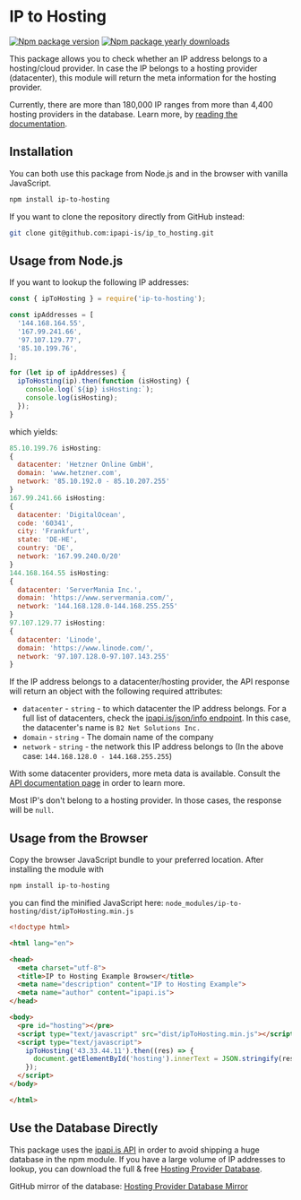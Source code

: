 # IP to Hosting

[![Npm package version](https://badgen.net/npm/v/ip-to-hosting)](https://www.npmjs.com/package/ip-to-hosting)
[![Npm package yearly downloads](https://badgen.net/npm/dy/ip-to-hosting)](https://npmjs.com/package/ip-to-hosting)

This package allows you to check whether an IP address belongs to a hosting/cloud provider. In case the IP belongs to a hosting provider (datacenter), this module will return the meta information for the hosting provider.

Currently, there are more than 180,000 IP ranges from more than 4,400 hosting providers in the database. Learn more, by [reading the documentation](https://ipapi.is/hosting-detection.html).

## Installation

You can both use this package from Node.js and in the browser with vanilla JavaScript.

```bash
npm install ip-to-hosting
```

If you want to clone the repository directly from GitHub instead:

```bash
git clone git@github.com:ipapi-is/ip_to_hosting.git
```

## Usage from Node.js

If you want to lookup the following IP addresses:

```JavaScript
const { ipToHosting } = require('ip-to-hosting');

const ipAddresses = [
  '144.168.164.55',
  '167.99.241.66',
  '97.107.129.77',
  '85.10.199.76',
];

for (let ip of ipAddresses) {
  ipToHosting(ip).then(function (isHosting) {
    console.log(`${ip} isHosting:`);
    console.log(isHosting);
  });
}
```

which yields:

```JavaScript
85.10.199.76 isHosting:
{
  datacenter: 'Hetzner Online GmbH',
  domain: 'www.hetzner.com',
  network: '85.10.192.0 - 85.10.207.255'
}
167.99.241.66 isHosting:
{
  datacenter: 'DigitalOcean',
  code: '60341',
  city: 'Frankfurt',
  state: 'DE-HE',
  country: 'DE',
  network: '167.99.240.0/20'
}
144.168.164.55 isHosting:
{
  datacenter: 'ServerMania Inc.',
  domain: 'https://www.servermania.com/',
  network: '144.168.128.0-144.168.255.255'
}
97.107.129.77 isHosting:
{
  datacenter: 'Linode',
  domain: 'https://www.linode.com/',
  network: '97.107.128.0-97.107.143.255'
}
```

If the IP address belongs to a datacenter/hosting provider, the API response will return an object with the following required attributes:

- `datacenter` - `string` - to which datacenter the IP address belongs. For a full list of datacenters, check the [ipapi.is/json/info endpoint](https://ipapi.is/json/info). In this case, the datacenter's name is `B2 Net Solutions Inc.`
- `domain` - `string` - The domain name of the company
- `network` - `string` - the network this IP address belongs to (In the above case: `144.168.128.0 - 144.168.255.255`)

With some datacenter providers, more meta data is available. Consult the [API documentation page](https://ipapi.is/developers.html) in order to learn more.

Most IP's don't belong to a hosting provider. In those cases, the response will be `null`.

## Usage from the Browser

Copy the browser JavaScript bundle to your preferred location. After installing the module with

```bash
npm install ip-to-hosting
```

you can find the minified JavaScript here: `node_modules/ip-to-hosting/dist/ipToHosting.min.js`

```html
<!doctype html>

<html lang="en">

<head>
  <meta charset="utf-8">
  <title>IP to Hosting Example Browser</title>
  <meta name="description" content="IP to Hosting Example">
  <meta name="author" content="ipapi.is">
</head>

<body>
  <pre id="hosting"></pre>
  <script type="text/javascript" src="dist/ipToHosting.min.js"></script>
  <script type="text/javascript">
    ipToHosting('43.33.44.11').then((res) => {
      document.getElementById('hosting').innerText = JSON.stringify(res, null, 2);
    });
  </script>
</body>

</html>
```

## Use the Database Directly

This package uses the [ipapi.is API](https://ipapi.is/developers.html) in order to avoid shipping a huge database in the npm module. If you have a large volume of IP addresses to lookup, you can download the full & free [Hosting Provider Database](https://ipapi.is/hosting-detection.html).

GitHub mirror of the database: [Hosting Provider Database Mirror](https://github.com/ipapi-is/ipapi/tree/main/databases)
